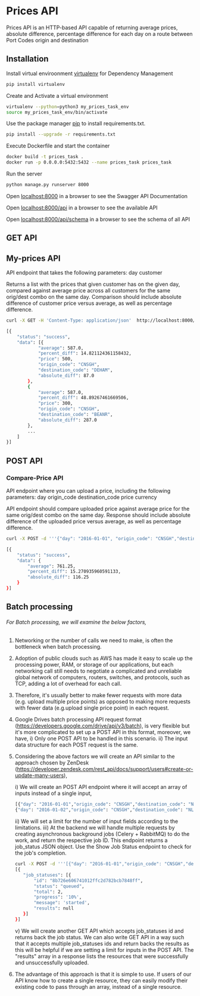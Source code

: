 # Prices API

Prices API is an HTTP-based API capable of returning average prices, absolute difference, percentage difference for each day on a route between Port Codes origin and destination

## Installation

Install virtual enviroonment  [virtualenv](https://virtualenv.pypa.io/en/stable/installation/) for Dependency Management

```bash
pip install virtualenv
```
Create and Activate a virtual environment

```bash
virtualenv --python=python3 my_prices_task_env
source my_prices_task_env/bin/activate
```
Use the package manager [pip](https://pip.pypa.io/en/stable/) to install requirements.txt.

```bash
pip install --upgrade -r requirements.txt
```
Execute Dockerfile and start the container
```bash
docker build -t prices_task .
docker run -p 0.0.0.0:5432:5432 --name prices_task prices_task
```

Run the server
```bash
python manage.py runserver 8000
```
Open  [localhost:8000](http://localhost:8000/)  in a browser to see the Swagger API  Documentation

Open  [localhost:8000/api](http://localhost:8000/api/)  in a browser to see the available API

Open  [localhost:8000/api/schema](http://localhost:8000/api/schema/)  in a browser to see the schema of all API

## GET API

## My-prices API
API endpoint that takes the following parameters:
day
customer

Returns a list with the prices that given customer has on the given day, compared against average price across all customers for the same orig/dest combo on the same day. Comparison should include absolute difference of customer price versus average, as well as percentage difference.

```bash
curl -X GET -H 'Content-Type: application/json'  http://localhost:8000/api/my-prices/2016-01-01/Acme%20Inc./

[{
	"status": "success",
	"data": [{
			"average": 587.0,
			"percent_diff": 14.821124361158432,
			"price": 500,
			"origin_code": "CNSGH",
			"destination_code": "DEHAM",
			"absolute_diff": 87.0
		},
		{
			"average": 587.0,
			"percent_diff": 48.89267461669506,
			"price": 300,
			"origin_code": "CNSGH",
			"destination_code": "BEANR",
			"absolute_diff": 287.0
		},
    	...
	]
}]
```

## POST API

### Compare-Price API
API endpoint where you can upload a price, including the following parameters:
day
origin_code
destination_code
price
currency

API endpoint should compare uploaded price against average price for the same orig/dest combo on the same day. Response should include absolute difference of the uploaded price versus average, as well as percentage difference.

```bash
curl -X POST -d '''{"day": "2016-01-01", "origin_code": "CNSGH","destination_code": "NLRTM","price": 645, "currency": "USD"}''' -H "Content-Type: application/json" http://127.0.0.1:8000/api/compare-price/

[{
	"status": "success",
	"data": {
		"average": 761.25,
		"percent_diff": 15.270935960591133,
		"absolute_diff": 116.25
	}
}]
```

## Batch processing
###### For Batch processing, we will examine the below factors,

1. Networking or the number of calls we need to make, is often the bottleneck when batch processing.

2. Adoption of public clouds such as AWS has made it easy to scale up the processing power, RAM, or storage of our applications, but each networking call still needs to negotiate a complicated and unreliable global network of computers, routers, switches, and protocols, such as TCP, adding a lot of overhead for each call.

3. Therefore, it's usually better to make fewer requests with more data (e.g. upload multiple price points) as opposed to making more requests with fewer data (e.g.upload single price point) in each request.

4. Google Drives batch processing API request format (https://developers.google.com/drive/api/v3/batch), is very flexible but it's more complicated to set up a POST API in this format, moreover, we have,
    i) Only one POST API to be handled in this scenario.
    ii) The input data structure for each POST request is the same.

5. Considering the above factors we will create an API similar to the approach chosen by ZenDesk (https://developer.zendesk.com/rest_api/docs/support/users#create-or-update-many-users),

     i) We will create an POST API endpoint where it will accept an array of inputs instead of a single input,

     ```bash
     [{"day": "2016-01-01","origin_code": "CNSGH","destination_code": "NLRTM","price": 645,"currency": "USD"},
    {"day": "2016-01-02","origin_code": "CNSGH","destination_code": "NLRTM","price": 593,"currency": "USD"}]
    ```

    ii) We will set a limit for the number of input fields according to the limitations.
    iii) At the backend we will handle multiple requests by creating asynchronous background jobs (Celery + RabbitMQ) to do the work, and return the respective job ID.
    This endpoint returns a job_status JSON object.
    Use the Show Job Status endpoint to check for the job's completion.

     ```bash
    curl -X POST -d '''[{"day": "2016-01-01","origin_code": "CNSGH","destination_code": "NLRTM","price": 645,"currency": "USD"}, {"day": "2016-01-02","origin_code": "CNSGH","destination_code": "NLRTM","price": 593,"currency": "USD"}]''' -H "Content-Type: application/json" http://127.0.0.1:8000/api/compare-price/
    [{
     	"job_statuses": [{
     		"id": "8b726e606741012ffc2d782bcb7848ff",
     		"status": "queued",
     		"total": 2,
     		"progress": '10%',
     		"message": 'started',
     		"results": null
     	}]
     }]
     ```
     v) We will create another GET API which accepts job_statuses id
     and returns back the job status. We can also write GET API in a way such that it accepts multiple job_statuses ids and return backs the results
     as this will be helpful if we are setting a limit for inputs in the POST API.
     The "results" array in a response lists the resources that were successfully and unsuccessfully uploaded.

6. The advantage of this approach is that it is simple to use. If users of our API know how to create a single resource, they can easily modify their existing code to pass through an array, instead of a single resource.
